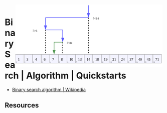 <img src="../assets/Binary_Search_Depiction.svg" alt="Binary Search Depiction" style="width: 470px;" align="right">

# Binary Search | Algorithm | Quickstarts
- [Binary search algorithm | Wikipedia](https://en.wikipedia.org/wiki/Binary_search_algorithm)

## Resources

